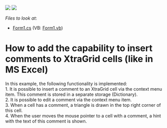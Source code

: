 <!-- default badges list -->
[![](https://img.shields.io/badge/Open_in_DevExpress_Support_Center-FF7200?style=flat-square&logo=DevExpress&logoColor=white)](https://supportcenter.devexpress.com/ticket/details/E2113)
[![](https://img.shields.io/badge/📖_How_to_use_DevExpress_Examples-e9f6fc?style=flat-square)](https://docs.devexpress.com/GeneralInformation/403183)
<!-- default badges end -->
<!-- default file list -->
*Files to look at*:

* [Form1.cs](./CS/WinFormsExample/Form1.cs) (VB: [Form1.vb](./VB/WinFormsExample/Form1.vb))
<!-- default file list end -->
# How to add the capability to insert comments to XtraGrid cells (like in MS Excel)


<p>In this example, the following functionality is implemented:<br />
1. It is possible to insert a comment to an XtraGrid cell via the context menu item. This comment is stored in a separate storage (Dictionary).<br />
2. It is possible to edit a comment via the context menu item.<br />
3. When a cell has a comment, a triangle is drawn in the top right corner of this cell.<br />
4. When the user moves the mouse pointer to a cell with a comment, a hint with the text of this comment is shown.</p>

<br/>


